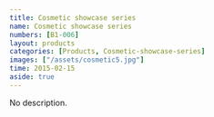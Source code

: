 ```yaml
---
title: Cosmetic showcase series
name: Cosmetic showcase series
numbers: [B1-006]
layout: products
categories: [Products, Cosmetic-showcase-series]
images: ["/assets/cosmetic5.jpg"]
time: 2015-02-15
aside: true
---
```


No description.

